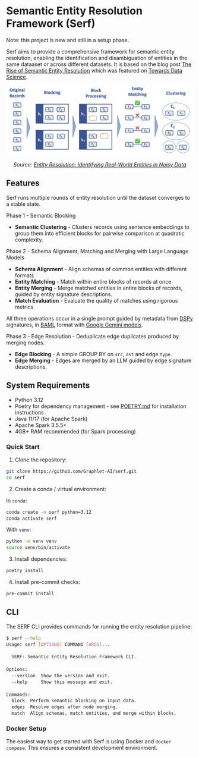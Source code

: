 # Semantic Entity Resolution Framework (Serf)

Note: this project is new and still in a setup phase.

Serf aims to provide a comprehensive framework for semantic entity resolution, enabling the identification and disambiguation of entities in the same dataaset or across different datasets. It is based on the blog post [The Rise of Semantic Entity Resolution](https://blog.graphlet.ai/the-rise-of-semantic-entity-resolution-45c48d5eb00a) which was featured on [Towards Data Science](https://towardsdatascience.com/the-rise-of-semantic-entity-resolution/).

<div align="center">
    <img src="assets/entity_resolution.png" alt="Stages of entity resolution: blocking, matching, merging" width="600px" />
    <p><em>Source: <a href="https://medium.com/data-science/entity-resolution-identifying-real-world-entities-in-noisy-data-3e8c59f4f41c">Entity Resolution: Identifying Real-World Entities in Noisy Data</a></em></p>
</div>

## Features

Serf runs multiple rounds of entity resolution until the dataset converges to a stable state.

Phase 1 - Semantic Blocking

- **Semantic Clustering** - Clusters records using sentence embeddings to group them into efficient blocks for pairwise comparison at quadratic complexity.

Phase 2 - Schema Alignment, Matching and Merging with Large Language Models

- **Schema Alignment** - Align schemas of common entities with different formats
- **Entity Matching** - Match within entire blocks of records at once
- **Entity Merging** - Merge matched entities in entire blocks of records, guided by entity signature descriptions.
- **Match Evaluation** - Evaluate the quality of matches using rigorous metrics

All three operations occur in a single prompt guided by metadata from [DSPy](http://dspy.ai/) signatures, in [BAML](https://github.com/BoundaryML/baml) format with [Google Gemini models](https://ai.google.dev/gemini-api/docs/models).

Phase 3 - Edge Resolution - Deduplicate edge duplicates produced by merging nodes.

- **Edge Blocking** - A simple GROUP BY on `src`, `dst` and edge `type`.
- **Edge Merging** - Edges are merged by an LLM guided by edge signature descriptions.

## System Requirements

- Python 3.12
- Poetry for dependency management - see [POETRY.md](assets/POETRY.md) for installation instructions
- Java 11/17 (for Apache Spark)
- Apache Spark 3.5.5+
- 4GB+ RAM recommended (for Spark processing)

### Quick Start

1. Clone the repository:

```bash
git clone https://github.com/Graphlet-AI/serf.git
cd serf
```

2. Create a conda / virtual environment:

In `conda`:

```bash
conda create -n serf python=3.12
conda activate serf
```

With `venv`:

```bash
python -m venv venv
source venv/bin/activate
```

3. Install dependencies:

```bash
poetry install
```

4. Install pre-commit checks:

```bash
pre-commit install
```

## CLI

The SERF CLI provides commands for running the entity resolution pipeline:

```bash
$ serf --help
Usage: serf [OPTIONS] COMMAND [ARGS]...

  SERF: Semantic Entity Resolution Framework CLI.

Options:
  --version  Show the version and exit.
  --help     Show this message and exit.

Commands:
  block  Perform semantic blocking on input data.
  edges  Resolve edges after node merging.
  match  Align schemas, match entities, and merge within blocks.
```

### Docker Setup

The easiest way to get started with Serf is using Docker and `docker compose`. This ensures a consistent development environment.
